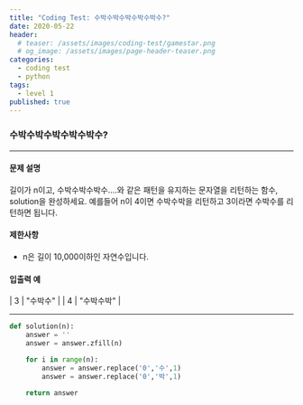 ```yaml
---
title: "Coding Test: 수박수박수박수박수박수?"
date: 2020-05-22
header:
  # teaser: /assets/images/coding-test/gamestar.png
  # og_image: /assets/images/page-header-teaser.png
categories:
  - coding test
  - python
tags:
  - level 1
published: true
---
```


### 수박수박수박수박수박수?

---

#### 문제 설명

길이가 n이고, 수박수박수박수....와 같은 패턴을 유지하는 문자열을 리턴하는 함수, solution을 완성하세요. 예를들어 n이 4이면 수박수박을 리턴하고 3이라면 수박수를 리턴하면 됩니다.

#### 제한사항

- n은 길이 10,000이하인 자연수입니다.


#### 입출력 예

| 3 | "수박수" |
| 4 | "수박수박" |

---

```python
def solution(n):
    answer = ''
    answer = answer.zfill(n)

    for i in range(n):
        answer = answer.replace('0','수',1)
        answer = answer.replace('0','박',1)

    return answer

```
